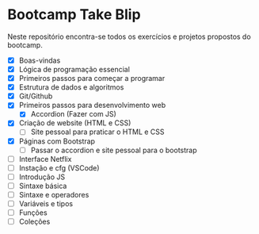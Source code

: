 # Bootcamp Take Blip

Neste repositório encontra-se todos os exercícios e projetos propostos do bootcamp.

- [x] Boas-vindas
- [x] Lógica de programação essencial
- [x] Primeiros passos para começar a programar
- [x] Estrutura de dados e algoritmos
- [x] Git/Github
- [x] Primeiros passos para desenvolvimento web
  - [x] Accordion (Fazer com JS)
- [x] Criação de website (HTML e CSS)
  - [ ] Site pessoal para praticar o HTML e CSS
- [x] Páginas com Bootstrap
  - [ ] Passar o accordion e site pessoal para o bootstrap
- [ ] Interface Netflix
- [ ] Instação e cfg (VSCode)
- [ ] Introdução JS
- [ ] Sintaxe básica
- [ ] Sintaxe e operadores
- [ ] Variáveis e tipos
- [ ] Funções
- [ ] Coleções
